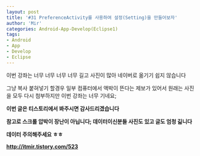 ```yaml
---
layout: post
title: '#31 PreferenceActivity를 사용하여 설정(Setting)을 만들어보자'
author: 'Mir'
categories: Android-App-Develop(Eclipse1)
tags:
- Android
- App
- Develop
- Eclipse
---
```



<script> location.href='https://cafe.naver.com/develoid/448752' ; </script>

이번 강좌는 너무 너무 너무 너무 길고 사진이 많아 네이버로 옮기기 쉽지 않습니다<p>그냥 복사 붙혀넣기 할경우 일부 컴퓨터에서 액박이 뜬다는 제보가 있어서 원래는 사진을 모두 다시 첨부하지만 이번 강좌는 너무 기네요;</p><p><b></p><p>이번 글은 티스토리에서 봐주시면 감사드리겠습니다</p><p><b></p><p><b></p><p>참고로 스크롤 압박이 장난이 아닙니다; 데이터이신분들 사진도 있고 글도 엄청 긺니다</p><p>데이터 주의해주세요 ㅎㅎ</p><p><b></p><p><b></p><p><a href="http://itmir.tistory.com/523">http://itmir.tistory.com/523</a></p>
